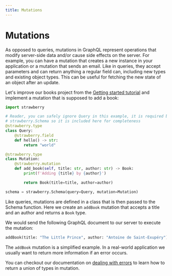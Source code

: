 ```yaml
---
title: Mutations
---
```


# Mutations

As opposed to queries, mutations in GraphQL represent operations that modify server-side
data and/or cause side effects on the server. For example, you can have a mutation that
creates a new instance in your application or a mutation that sends an email. Like in queries, they accept
parameters and can return anything a regular field can, including new types and existing object types. This can be
useful for fetching the new state of an object after an update.

Let's improve our books project from the [Getting started tutorial](docs/index.md) and
implement a mutation that is supposed to add a book:

```python
import strawberry

# Reader, you can safely ignore Query in this example, it is required by
# strawberry.Schema so it is included here for completeness
@strawberry.type
class Query:
    @strawberry.field
    def hello() -> str:
        return "world"

@strawberry.type
class Mutation:
    @strawberry.mutation
    def add_book(self, title: str, author: str) -> Book:
        print(f'Adding {title} by {author}')

        return Book(title=title, author=author)

schema = strawberry.Schema(query=Query, mutation=Mutation)
```

Like queries, mutations are defined in a class that is then passed to the Schema
function. Here we create an `addBook` mutation that accepts a title and an author and
returns a `Book` type.

We would send the following GraphQL document to our server to execute the mutation:

```graphql
addBook(title: "The Little Prince", author: "Antoine de Saint-Exupéry")
```

The `addBook` mutation is a simplified example. In a real-world application we usually
want to return more information if an error occurs.

You can checkout our documentation on
[dealing with errors](/docs/guides/errors#expected-errors) to learn how to return a
union of types in mutation.
